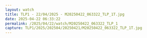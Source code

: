 ```yaml
---
layout: watch
title: TLP1 - 22/04/2025 - M20250422_063322_TLP_1T.jpg
date: 2025-04-22 06:33:22
permalink: /2025/04/22/watch/M20250422_063322_TLP_1
capture: TLP1/2025/202504/20250421/M20250422_063322_TLP_1T.jpg
---
```

